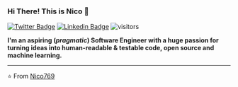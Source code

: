 ### Hi There! This is Nico 👋
[![Twitter Badge](https://img.shields.io/badge/-Nicola_Landolfi-1ca0f1?style=flat-square&logo=twitter&logoColor=white&link=https://twitter.com/NicoLandolfi769)](https://twitter.com/NicoLandolfi769)
[![Linkedin Badge](https://img.shields.io/badge/-Nicola_Landolfi-blue?style=flat-square&logo=Linkedin&logoColor=white&link=https://www.linkedin.com/in/ncllndeng/)](https://www.linkedin.com/in/ncllndeng/)
![visitors](https://visitor-badge.laobi.icu/badge?page_id=Nico769.Nico769)

**I'm an aspiring (*pragmatic*) Software Engineer with a huge passion for turning ideas into human-readable & testable code, open source and machine learning.**

---
⭐️ From [Nico769](https://github.com/Nico769)
